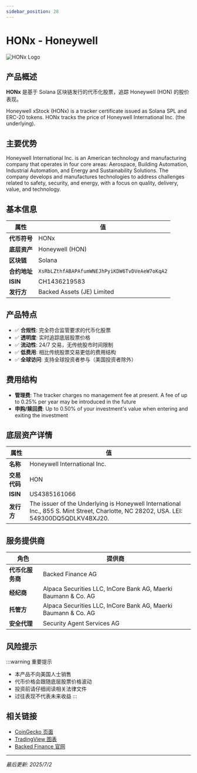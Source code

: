 ```yaml
---
sidebar_position: 28
---
```


# HONx - Honeywell

![HONx Logo](/img/tokens/HONx.svg)

## 产品概述

**HONx** 是基于 Solana 区块链发行的代币化股票，追踪 Honeywell (HON) 的股价表现。

Honeywell xStock (HONx) is a tracker certificate issued as Solana SPL and ERC-20 tokens. HONx tracks the price of Honeywell International Inc. (the underlying).

## 主要优势

Honeywell International Inc. is an American technology and manufacturing company that operates in four core areas: Aerospace, Building Automation, Industrial Automation, and Energy and Sustainability Solutions. The company develops and manufactures technologies to address challenges related to safety, security, and energy, with a focus on quality, delivery, value, and technology.


## 基本信息

| 属性 | 值 |
|------|----|
| **代币符号** | HONx |
| **底层资产** | Honeywell (HON) |
| **区块链** | Solana |
| **合约地址** | `XsRbLZthfABAPAfumWNEJhPyiKDW6TvDVeAeW7oKqA2` |
| **ISIN** | CH1436219583 |
| **发行方** | Backed Assets (JE) Limited |

## 产品特点

- ✅ **合规性**: 完全符合监管要求的代币化股票
- ✅ **透明度**: 实时追踪底层股票价格
- ✅ **流动性**: 24/7 交易，无传统股市时间限制
- ✅ **低费用**: 相比传统股票交易更低的费用结构
- ✅ **全球访问**: 支持全球投资者参与（美国投资者除外）

## 费用结构

- **管理费**: The tracker charges no management fee at present. A fee of up to 0.25% per year may be introduced in the future
- **申购/赎回费**: Up to 0.50% of your investment's value when entering and exiting the investment

## 底层资产详情

| 属性 | 值 |
|------|----|
| **名称** | Honeywell International Inc. |
| **交易代码** | HON |
| **ISIN** | US4385161066 |
| **发行方** | The issuer of the Underlying is Honeywell International Inc., 855 S. Mint Street, Charlotte, NC 28202, USA. LEI: 549300DQ5QDLKV4BXJ20. |

## 服务提供商

| 角色 | 提供商 |
|------|----|
| **代币化服务商** | Backed Finance AG |
| **经纪商** | Alpaca Securities LLC, InCore Bank AG, Maerki Baumann & Co. AG |
| **托管方** | Alpaca Securities LLC, InCore Bank AG, Maerki Baumann & Co. AG |
| **安全代理** | Security Agent Services AG |

## 风险提示

:::warning 重要提示
- 本产品不向美国人士销售
- 代币价格会跟随底层股票价格波动
- 投资前请仔细阅读相关法律文件
- 过往表现不代表未来收益
:::

## 相关链接

- [CoinGecko 页面](https://www.coingecko.com/)
- [TradingView 图表](https://www.tradingview.com/)
- [Backed Finance 官网](https://backed.fi/)

---

*最后更新: 2025/7/2*
